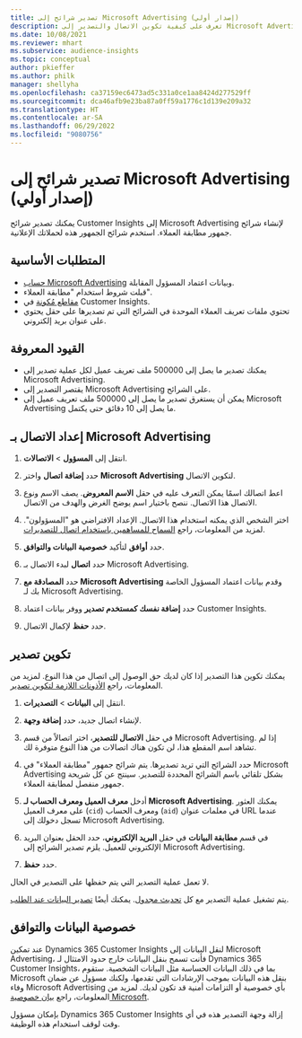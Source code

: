 ```yaml
---
title: تصدير شرائح إلى Microsoft Advertising (إصدار أولي)
description: تعرف على كيفية تكوين الاتصال والتصدير إلى Microsoft Advertising.
ms.date: 10/08/2021
ms.reviewer: mhart
ms.subservice: audience-insights
ms.topic: conceptual
author: pkieffer
ms.author: philk
manager: shellyha
ms.openlocfilehash: ca37159ec6473ad5c331a0ce1aa8424d277529ff
ms.sourcegitcommit: dca46afb9e23ba87a0ff59a1776c1d139e209a32
ms.translationtype: HT
ms.contentlocale: ar-SA
ms.lasthandoff: 06/29/2022
ms.locfileid: "9080756"
---
```

# <a name="export-segments-to-microsoft-advertising-preview"></a>تصدير شرائح إلى Microsoft Advertising (إصدار أولي)

يمكنك تصدير شرائح Customer Insights إلى Microsoft Advertising لإنشاء شرائح جمهور مطابقة العملاء. استخدم شرائح الجمهور هذه لحملاتك الإعلانية.

## <a name="prerequisites"></a>المتطلبات الأساسية

-   [حساب Microsoft Advertising](https://ads.microsoft.com/) وبيانات اعتماد المسؤول المقابلة.
-   قبلت شروط استخدام "مطابقة العملاء". 
-   [مقاطع مُكونة](segments.md) في Customer Insights.
-   تحتوي ملفات تعريف العملاء الموحدة في الشرائح التي تم تصديرها على حقل يحتوي على عنوان بريد إلكتروني.

## <a name="known-limitations"></a>القيود المعروفة

- يمكنك تصدير ما يصل إلى 500000 ملف تعريف عميل لكل عملية تصدير إلى Microsoft Advertising.
- يقتصر التصدير إلى Microsoft Advertising على الشرائح.
- يمكن أن يستغرق تصدير ما يصل إلى 500000 ملف تعريف عميل إلى Microsoft Advertising ما يصل إلى 10 دقائق حتى يكتمل. 


## <a name="set-up-the-connection-to-microsoft-advertising"></a>إعداد الاتصال بـ Microsoft Advertising

1. انتقل إلى **المسؤول** > **الاتصالات**.

1. حدد **إضافة اتصال** واختر **Microsoft Advertising** لتكوين الاتصال.

1. اعط اتصالك اسمًا يمكن التعرف عليه في حقل **الاسم المعروض**. يصف الاسم ونوع الاتصال هذا الاتصال. ننصح باختيار اسم يوضح الغرض والهدف من الاتصال.

1. اختر الشخص الذي يمكنه استخدام هذا الاتصال. الإعداد الافتراضي هو "المسؤولون". لمزيد من المعلومات، راجع [السماح للمساهمين باستخدام اتصال للتصديرات](connections.md#allow-contributors-to-use-a-connection-for-exports).

1. حدد **أوافق** لتأكيد **خصوصية البيانات والتوافق‬**.

1. حدد **اتصال** لبدء الاتصال بـ Microsoft Advertising.

1. حدد **المصادقة مع Microsoft Advertising** وقدم بيانات اعتماد المسؤول الخاصة بك لـ Microsoft Advertising.

1. حدد **إضافة نفسك كمستخدم تصدير** ووفر بيانات اعتماد Customer Insights.

1. حدد **حفظ** لإكمال الاتصال.

## <a name="configure-an-export"></a>تكوين تصدير

يمكنك تكوين هذا التصدير إذا كان لديك حق الوصول إلى اتصال من هذا النوع. لمزيد من المعلومات، راجع [الأذونات اللازمة لتكوين تصدير](export-destinations.md#set-up-a-new-export).

1. انتقل إلى **البيانات** > **التصديرات**.

1. لإنشاء اتصال جديد، حدد **إضافة وجهة**.

1. في حقل **الاتصال للتصدير**، اختر اتصالاً من قسم Microsoft Advertising. إذا لم تشاهد اسم المقطع هذا، لن تكون هناك اتصالات من هذا النوع متوفرة لك.

1. حدد الشرائح التي تريد تصديرها. يتم شرائح جمهور "مطابقة العملاء" في Microsoft Advertising بشكل تلقائي باسم الشرائح المحددة للتصدير. سينتج عن كل شريحة جمهور منفصل لمطابقة العملاء. 

1. أدخل **معرف العميل ومعرف الحساب لـ Microsoft Advertising**. يمكنك العثور على معرف العميل (`cid`) ومعرف الحساب (`aid`) في معلمات عنوان URL عندما تسجل دخولك إلى Microsoft Advertising.

1. في قسم **مطابقة البيانات** في حقل **البريد الإلكتروني**، حدد الحقل بعنوان البريد الإلكتروني للعميل. يلزم تصدير الشرائح إلى Microsoft Advertising.

1. حدد **حفظ**.

لا تعمل عملية التصدير التي يتم حفظها على التصدير في الحال.

يتم تشغيل عملية التصدير مع كل [تحديث مجدول](system.md#schedule-tab). يمكنك أيضًا [تصدير البيانات عند الطلب](export-destinations.md#run-exports-on-demand). 


## <a name="data-privacy-and-compliance"></a>خصوصية البيانات والتوافق

عند تمكين Dynamics 365 Customer Insights لنقل البيانات إلى Microsoft Advertising، فأنت تسمح بنقل البيانات خارج حدود الامتثال لـ Dynamics 365 Customer Insights، بما في ذلك البيانات الحساسة مثل البيانات الشخصية. ستقوم Microsoft بنقل هذه البيانات بموجب الإرشادات التي تقدمها، ولكنك مسؤول عن ضمان وفاء Microsoft Advertising بأي خصوصية أو التزامات أمنية قد تكون لديك. لمزيد من المعلومات، راجع [بيان خصوصية Microsoft](https://go.microsoft.com/fwlink/?linkid=396732).

بإمكان مسؤول Dynamics 365 Customer Insights إزالة وجهة التصدير هذه في أي وقت لوقف استخدام هذه الوظيفة.
